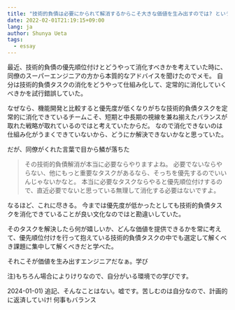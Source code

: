 ```yaml
---
title: "技術的負債は必要にかられて解消するからこそ大きな価値を生み出すのでは? というお話"
date: 2022-02-01T21:19:15+09:00
lang: ja
author: Shunya Ueta
tags:
  - essay
---
```


最近、技術的負債の優先順位付けとどうやって消化すべきかを考えていた時に、同僚のスーパーエンジニアの方から本質的なアドバイスを聞けたのでメモ。
自分は技術的負債タスクの消化をどうやって仕組み化して、定常的に消化していくべきかを試行錯誤していた。

なぜなら、機能開発と比較すると優先度が低くなりがちな技術的負債タスクを定常的に消化できているチームこそ、短期と中長期の視線を兼ね揃えたバランスが取れた戦略が取れているのではと考えていたからだ。
なので消化できないのは仕組み化がうまくできていないから、どうにか解決できないかなと思っていた。

だが、同僚がくれた言葉で目から鱗が落ちた

> その技術的負債解消が本当に必要ならやりますよね。
> 必要でないならやらない、他にもっと重要なタスクがあるなら、そっちを優先するのでいいんじゃないかなと。
> 本当に必要なタスクならやると優先順位付けするので、直近必要でないと思っている無理して消化する必要はないですよ。

なるほど、これに尽きる。
今までは優先度が低かったとしても技術的負債タスクを消化できていることが良い文化なのではと勘違いしていた。

そのタスクを解決したら何が嬉しいか、どんな価値を提供できるかを常に考えて、優先順位付けを行って抱えている技術的負債タスクの中でも選定して解くべき課題に集中して解くべきだと学べた。

それこそが価値を生み出すエンジニアだなぁ。学び

注)もちろん場合によりけりなので、自分がいる環境での学びです。

2024-01-01) 追記、そんなことはない。嘘です。苦しむのは自分なので、計画的に返済していけ! 何事もバランス